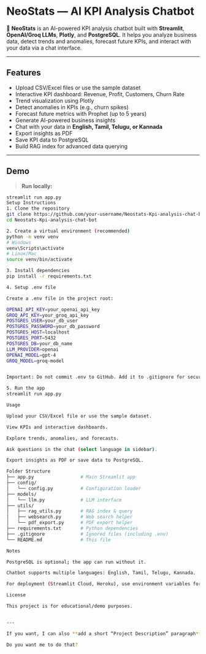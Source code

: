 # NeoStats — AI KPI Analysis Chatbot

🚀 **NeoStats** is an AI-powered KPI analysis chatbot built with **Streamlit**, **OpenAI/Groq LLMs**, **Plotly**, and **PostgreSQL**. It helps you analyze business data, detect trends and anomalies, forecast future KPIs, and interact with your data via a chat interface.

---

## Features

- Upload CSV/Excel files or use the sample dataset
- Interactive KPI dashboard: Revenue, Profit, Customers, Churn Rate
- Trend visualization using Plotly
- Detect anomalies in KPIs (e.g., churn spikes)
- Forecast future metrics with Prophet (up to 5 years)
- Generate AI-powered business insights
- Chat with your data in **English, Tamil, Telugu, or Kannada**
- Export insights as PDF
- Save KPI data to PostgreSQL
- Build RAG index for advanced data querying

---

## Demo

> **Run locally:**  
```bash
streamlit run app.py
Setup Instructions
1. Clone the repository
git clone https://github.com/your-username/Neostats-Kpi-analysis-chat-bot.git
cd Neostats-Kpi-analysis-chat-bot

2. Create a virtual environment (recommended)
python -m venv venv
# Windows
venv\Scripts\activate
# Linux/Mac
source venv/bin/activate

3. Install dependencies
pip install -r requirements.txt

4. Setup .env file

Create a .env file in the project root:

OPENAI_API_KEY=your_openai_api_key
GROQ_API_KEY=your_groq_api_key
POSTGRES_USER=your_db_user
POSTGRES_PASSWORD=your_db_password
POSTGRES_HOST=localhost
POSTGRES_PORT=5432
POSTGRES_DB=your_db_name
LLM_PROVIDER=openai
OPENAI_MODEL=gpt-4
GROQ_MODEL=groq-model


Important: Do not commit .env to GitHub. Add it to .gitignore for security.

5. Run the app
streamlit run app.py

Usage

Upload your CSV/Excel file or use the sample dataset.

View KPIs and interactive dashboards.

Explore trends, anomalies, and forecasts.

Ask questions in the chat (select language in sidebar).

Export insights as PDF or save data to PostgreSQL.

Folder Structure
├── app.py                 # Main Streamlit app
├── config/
│   └── config.py          # Configuration loader
├── models/
│   └── llm.py             # LLM interface
├── utils/
│   ├── rag_utils.py       # RAG index & query
│   ├── websearch.py       # Web search helper
│   └── pdf_export.py      # PDF export helper
├── requirements.txt       # Python dependencies
├── .gitignore             # Ignored files (including .env)
└── README.md              # This file

Notes

PostgreSQL is optional; the app can run without it.

Chatbot supports multiple languages: English, Tamil, Telugu, Kannada.

For deployment (Streamlit Cloud, Heroku), use environment variables for API keys instead of uploading .env.

License

This project is for educational/demo purposes.


---

If you want, I can also **add a short “Project Description” paragraph** at the top so it’s perfect for submitting as part of your PPT or GitHub repo.  

Do you want me to do that?
